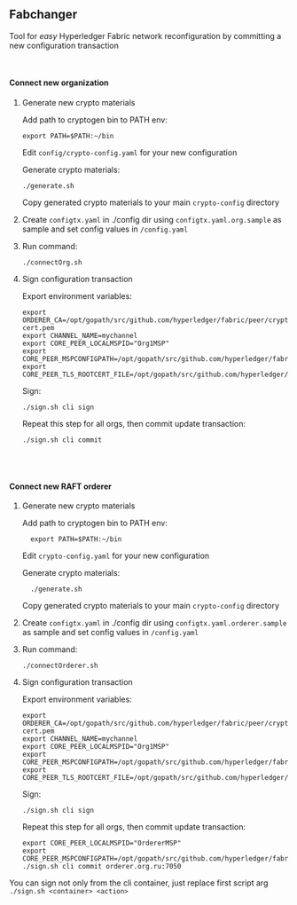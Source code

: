  
## Fabchanger
 
 Tool for _easy_ Hyperledger Fabric network reconfiguration by committing a new configuration transaction

<br/>

#### Connect new organization
  1. Generate new crypto materials
  
      Add path to cryptogen bin to PATH env: 
      
         export PATH=$PATH:~/bin
         
      Edit `config/crypto-config.yaml` for your new configuration
     
      Generate crypto materials:
        
         ./generate.sh
      
      Copy generated crypto materials to your main `crypto-config` directory
  
  2. Create `configtx.yaml` in ./config dir using `configtx.yaml.org.sample` as sample and set config values in `/config.yaml`
  3. Run command:
      
         ./connectOrg.sh
  
  4. Sign configuration transaction
      
      Export environment variables:
  
         export ORDERER_CA=/opt/gopath/src/github.com/hyperledger/fabric/peer/crypto/ordererOrganizations/example.com/orderers/orderer.example.com/msp/tlscacerts/tlsca.example.com-cert.pem
         export CHANNEL_NAME=mychannel
         export CORE_PEER_LOCALMSPID="Org1MSP"
         export CORE_PEER_MSPCONFIGPATH=/opt/gopath/src/github.com/hyperledger/fabric/peer/crypto/peerOrganizations/org2.example.com/users/Admin@org2.example.com/msp
         export CORE_PEER_TLS_ROOTCERT_FILE=/opt/gopath/src/github.com/hyperledger/fabric/peer/crypto/peerOrganizations/org2.example.com/peers/peer0.org2.example.com/tls/ca.crt
         
      Sign:
      
         ./sign.sh cli sign
         
      Repeat this step for all orgs, then commit update transaction:
        
         ./sign.sh cli commit
         
         
<br/><br/>         
#### Connect new RAFT orderer
   1. Generate new crypto materials
     
         Add path to cryptogen bin to PATH env: 
         
            export PATH=$PATH:~/bin
            
         Edit `crypto-config.yaml` for your new configuration
        
         Generate crypto materials:
           
            ./generate.sh
         
         Copy generated crypto materials to your main `crypto-config` directory
  2. Create `configtx.yaml` in ./config dir using `configtx.yaml.orderer.sample` as sample and set config values in `/config.yaml`
  3. Run command:
      
         ./connectOrderer.sh
  
  4. Sign configuration transaction
      
      Export environment variables:
  
         export ORDERER_CA=/opt/gopath/src/github.com/hyperledger/fabric/peer/crypto/ordererOrganizations/example.com/orderers/orderer.example.com/msp/tlscacerts/tlsca.example.com-cert.pem
         export CHANNEL_NAME=mychannel
         export CORE_PEER_LOCALMSPID="Org1MSP"
         export CORE_PEER_MSPCONFIGPATH=/opt/gopath/src/github.com/hyperledger/fabric/peer/crypto/peerOrganizations/org2.example.com/users/Admin@org2.example.com/msp
         export CORE_PEER_TLS_ROOTCERT_FILE=/opt/gopath/src/github.com/hyperledger/fabric/peer/crypto/peerOrganizations/org2.example.com/peers/peer0.org2.example.com/tls/ca.crt
         
      Sign:
      
         ./sign.sh cli sign
         
      Repeat this step for all orgs, then commit update transaction:
        
         export CORE_PEER_LOCALMSPID="OrdererMSP"
         export CORE_PEER_MSPCONFIGPATH=/opt/gopath/src/github.com/hyperledger/fabric/peer/crypto/ordererOrganizations/example.com/users/Admin@example.com/msp
         ./sign.sh cli commit orderer.org.ru:7050
         
You can sign not only from the cli container, just replace first script arg `./sign.sh <container> <action>`